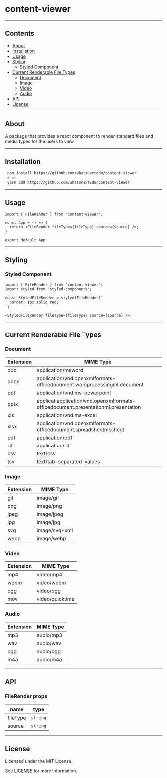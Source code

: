 # content-viewer

---

## Contents

- [About](#about)
- [Installation](#installation)
- [Usage](#usage)
- [Styling](#styling)
  - [Styled Component](#styled-component)
- [Current Renderable File Types](#current-renderable-file-types)
  - [Document](#document)
  - [Image](#image)
  - [Video](#video)
  - [Audio](#audio)
- [API](#api)
- [License](#license)

---

## About

A package that provides a react component to render standard files and media types for the users to view.

---

## Installation

```bash
 npm install https://github.com/whatsnextedu/content-viewer
 # or
 yarn add https://github.com/whatsnextedu/content-viewer
```

---

## Usage

```tsx
import { FileRender } from "content-viewer";

const App = () => {
  return <FileRender fileType={fileType} source={source} />;
}

export default App
```
---

## Styling

### Styled Component

```tsx
import { FileRender } from "content-viewer";
import styled from "styled-components";

const StyledFileRender = styled(FileRender)`
  border: 1px solid red;
`;

<StyledFileRender fileType={fileType} source={source} />;
```

---

## Current Renderable File Types

### Document

| Extension | MIME Type                                                                          |
| --------- | ---------------------------------------------------------------------------------- |
| doc       | application/msword                                                                 |
| docx      | application/vnd.openxmlformats-officedocument.wordprocessingml.document            |
| ppt       | application/vnd.ms-powerpoint                                                      |
| pptx      | applicatiapplication/vnd.openxmlformats-officedocument.presentationml.presentation |
| xls       | application/vnd.ms-excel                                                           |
| xlsx      | application/vnd.openxmlformats-officedocument.spreadsheetml.sheet                  |
| pdf       | application/pdf                                                                    |
| rtf       | application/rtf                                                                    |
| csv       | text/csv                                                                           |
| tsv       | text/tab-separated-values                                                          |

### Image

| Extension | MIME Type     |
| --------- | ------------- |
| gif       | image/gif     |
| png       | image/png     |
| jpeg      | image/jpeg    |
| jpg       | image/jpg     |
| svg       | image/svg+xml |
| webp      | image/webp    |


### Video

| Extension | MIME Type       |
| --------- | --------------- |
| mp4       | video/mp4       |
| webm      | video/webm      |
| ogg       | video/ogg       |
| mov       | video/quicktime |

### Audio

| Extension | MIME Type |
| --------- | --------- |
| mp3       | audio/mp3 |
| wav       | audio/wav |
| ogg       | audio/ogg |
| m4a       | audio/m4a |

---

## API

### FileRender props

| name             | type                  |
| ---------------- | --------------------- |
| fileType         | `string`              |
| source           | `string`              |

---

## License

Licensed under the MIT License.

See [LICENSE](LICENSE) for more information.